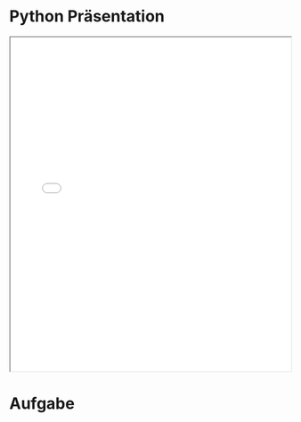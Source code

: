 # Python Präsentation

<iframe src="../../static/chapter1.html" style="width: 100%; height: 600px;"></iframe>

# Aufgabe
